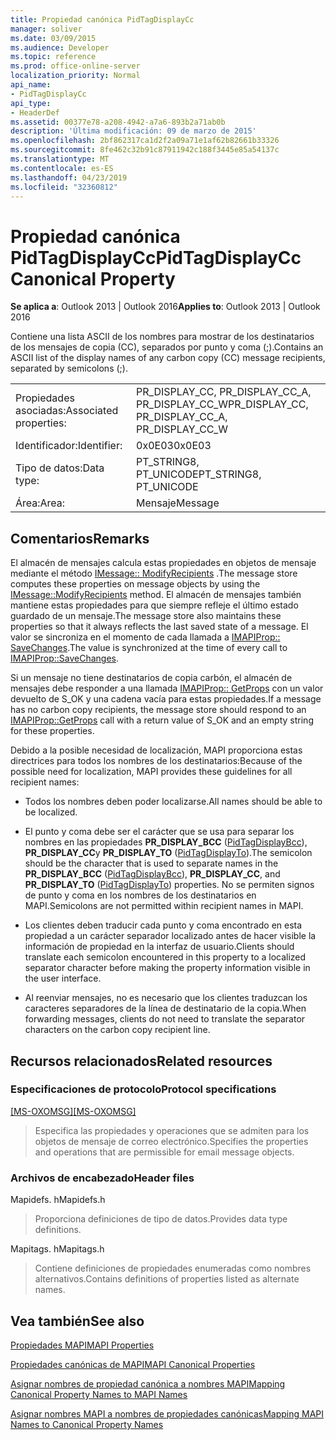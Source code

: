 ```yaml
---
title: Propiedad canónica PidTagDisplayCc
manager: soliver
ms.date: 03/09/2015
ms.audience: Developer
ms.topic: reference
ms.prod: office-online-server
localization_priority: Normal
api_name:
- PidTagDisplayCc
api_type:
- HeaderDef
ms.assetid: 00377e78-a208-4942-a7a6-893b2a71ab0b
description: 'Última modificación: 09 de marzo de 2015'
ms.openlocfilehash: 2bf862317ca1d2f2a09a71e1af62b82661b33326
ms.sourcegitcommit: 8fe462c32b91c87911942c188f3445e85a54137c
ms.translationtype: MT
ms.contentlocale: es-ES
ms.lasthandoff: 04/23/2019
ms.locfileid: "32360812"
---
```

# <a name="pidtagdisplaycc-canonical-property"></a><span data-ttu-id="f8594-103">Propiedad canónica PidTagDisplayCc</span><span class="sxs-lookup"><span data-stu-id="f8594-103">PidTagDisplayCc Canonical Property</span></span>

  
  
<span data-ttu-id="f8594-104">**Se aplica a**: Outlook 2013 | Outlook 2016</span><span class="sxs-lookup"><span data-stu-id="f8594-104">**Applies to**: Outlook 2013 | Outlook 2016</span></span> 
  
<span data-ttu-id="f8594-105">Contiene una lista ASCII de los nombres para mostrar de los destinatarios de los mensajes de copia (CC), separados por punto y coma (;).</span><span class="sxs-lookup"><span data-stu-id="f8594-105">Contains an ASCII list of the display names of any carbon copy (CC) message recipients, separated by semicolons (;).</span></span> 
  
|||
|:-----|:-----|
|<span data-ttu-id="f8594-106">Propiedades asociadas:</span><span class="sxs-lookup"><span data-stu-id="f8594-106">Associated properties:</span></span>  <br/> |<span data-ttu-id="f8594-107">PR_DISPLAY_CC, PR_DISPLAY_CC_A, PR_DISPLAY_CC_W</span><span class="sxs-lookup"><span data-stu-id="f8594-107">PR_DISPLAY_CC, PR_DISPLAY_CC_A, PR_DISPLAY_CC_W</span></span>  <br/> |
|<span data-ttu-id="f8594-108">Identificador:</span><span class="sxs-lookup"><span data-stu-id="f8594-108">Identifier:</span></span>  <br/> |<span data-ttu-id="f8594-109">0x0E03</span><span class="sxs-lookup"><span data-stu-id="f8594-109">0x0E03</span></span>  <br/> |
|<span data-ttu-id="f8594-110">Tipo de datos:</span><span class="sxs-lookup"><span data-stu-id="f8594-110">Data type:</span></span>  <br/> |<span data-ttu-id="f8594-111">PT_STRING8, PT_UNICODE</span><span class="sxs-lookup"><span data-stu-id="f8594-111">PT_STRING8, PT_UNICODE</span></span>  <br/> |
|<span data-ttu-id="f8594-112">Área:</span><span class="sxs-lookup"><span data-stu-id="f8594-112">Area:</span></span>  <br/> |<span data-ttu-id="f8594-113">Mensaje</span><span class="sxs-lookup"><span data-stu-id="f8594-113">Message</span></span>  <br/> |
   
## <a name="remarks"></a><span data-ttu-id="f8594-114">Comentarios</span><span class="sxs-lookup"><span data-stu-id="f8594-114">Remarks</span></span>

<span data-ttu-id="f8594-115">El almacén de mensajes calcula estas propiedades en objetos de mensaje mediante el método [IMessage:: ModifyRecipients](imessage-modifyrecipients.md) .</span><span class="sxs-lookup"><span data-stu-id="f8594-115">The message store computes these properties on message objects by using the [IMessage::ModifyRecipients](imessage-modifyrecipients.md) method.</span></span> <span data-ttu-id="f8594-116">El almacén de mensajes también mantiene estas propiedades para que siempre refleje el último estado guardado de un mensaje.</span><span class="sxs-lookup"><span data-stu-id="f8594-116">The message store also maintains these properties so that it always reflects the last saved state of a message.</span></span> <span data-ttu-id="f8594-117">El valor se sincroniza en el momento de cada llamada a [IMAPIProp:: SaveChanges](imapiprop-savechanges.md).</span><span class="sxs-lookup"><span data-stu-id="f8594-117">The value is synchronized at the time of every call to [IMAPIProp::SaveChanges](imapiprop-savechanges.md).</span></span> 
  
<span data-ttu-id="f8594-118">Si un mensaje no tiene destinatarios de copia carbón, el almacén de mensajes debe responder a una llamada [IMAPIProp:: GetProps](imapiprop-getprops.md) con un valor devuelto de S_OK y una cadena vacía para estas propiedades.</span><span class="sxs-lookup"><span data-stu-id="f8594-118">If a message has no carbon copy recipients, the message store should respond to an [IMAPIProp::GetProps](imapiprop-getprops.md) call with a return value of S_OK and an empty string for these properties.</span></span> 
  
<span data-ttu-id="f8594-119">Debido a la posible necesidad de localización, MAPI proporciona estas directrices para todos los nombres de los destinatarios:</span><span class="sxs-lookup"><span data-stu-id="f8594-119">Because of the possible need for localization, MAPI provides these guidelines for all recipient names:</span></span>
  
- <span data-ttu-id="f8594-120">Todos los nombres deben poder localizarse.</span><span class="sxs-lookup"><span data-stu-id="f8594-120">All names should be able to be localized.</span></span> 
    
- <span data-ttu-id="f8594-121">El punto y coma debe ser el carácter que se usa para separar los nombres en las propiedades **PR_DISPLAY_BCC** ([PidTagDisplayBcc](pidtagdisplaybcc-canonical-property.md)), **PR_DISPLAY_CC**y **PR_DISPLAY_TO** ([PidTagDisplayTo](pidtagdisplayto-canonical-property.md)).</span><span class="sxs-lookup"><span data-stu-id="f8594-121">The semicolon should be the character that is used to separate names in the **PR_DISPLAY_BCC** ([PidTagDisplayBcc](pidtagdisplaybcc-canonical-property.md)), **PR_DISPLAY_CC**, and **PR_DISPLAY_TO** ([PidTagDisplayTo](pidtagdisplayto-canonical-property.md)) properties.</span></span> <span data-ttu-id="f8594-122">No se permiten signos de punto y coma en los nombres de los destinatarios en MAPI.</span><span class="sxs-lookup"><span data-stu-id="f8594-122">Semicolons are not permitted within recipient names in MAPI.</span></span> 
    
- <span data-ttu-id="f8594-123">Los clientes deben traducir cada punto y coma encontrado en esta propiedad a un carácter separador localizado antes de hacer visible la información de propiedad en la interfaz de usuario.</span><span class="sxs-lookup"><span data-stu-id="f8594-123">Clients should translate each semicolon encountered in this property to a localized separator character before making the property information visible in the user interface.</span></span> 
    
- <span data-ttu-id="f8594-124">Al reenviar mensajes, no es necesario que los clientes traduzcan los caracteres separadores de la línea de destinatario de la copia.</span><span class="sxs-lookup"><span data-stu-id="f8594-124">When forwarding messages, clients do not need to translate the separator characters on the carbon copy recipient line.</span></span> 
    
## <a name="related-resources"></a><span data-ttu-id="f8594-125">Recursos relacionados</span><span class="sxs-lookup"><span data-stu-id="f8594-125">Related resources</span></span>

### <a name="protocol-specifications"></a><span data-ttu-id="f8594-126">Especificaciones de protocolo</span><span class="sxs-lookup"><span data-stu-id="f8594-126">Protocol specifications</span></span>

<span data-ttu-id="f8594-127">[[MS-OXOMSG]](https://msdn.microsoft.com/library/daa9120f-f325-4afb-a738-28f91049ab3c%28Office.15%29.aspx)</span><span class="sxs-lookup"><span data-stu-id="f8594-127">[[MS-OXOMSG]](https://msdn.microsoft.com/library/daa9120f-f325-4afb-a738-28f91049ab3c%28Office.15%29.aspx)</span></span>
  
> <span data-ttu-id="f8594-128">Especifica las propiedades y operaciones que se admiten para los objetos de mensaje de correo electrónico.</span><span class="sxs-lookup"><span data-stu-id="f8594-128">Specifies the properties and operations that are permissible for email message objects.</span></span>
    
### <a name="header-files"></a><span data-ttu-id="f8594-129">Archivos de encabezado</span><span class="sxs-lookup"><span data-stu-id="f8594-129">Header files</span></span>

<span data-ttu-id="f8594-130">Mapidefs. h</span><span class="sxs-lookup"><span data-stu-id="f8594-130">Mapidefs.h</span></span>
  
> <span data-ttu-id="f8594-131">Proporciona definiciones de tipo de datos.</span><span class="sxs-lookup"><span data-stu-id="f8594-131">Provides data type definitions.</span></span>
    
<span data-ttu-id="f8594-132">Mapitags. h</span><span class="sxs-lookup"><span data-stu-id="f8594-132">Mapitags.h</span></span>
  
> <span data-ttu-id="f8594-133">Contiene definiciones de propiedades enumeradas como nombres alternativos.</span><span class="sxs-lookup"><span data-stu-id="f8594-133">Contains definitions of properties listed as alternate names.</span></span>
    
## <a name="see-also"></a><span data-ttu-id="f8594-134">Vea también</span><span class="sxs-lookup"><span data-stu-id="f8594-134">See also</span></span>



[<span data-ttu-id="f8594-135">Propiedades MAPI</span><span class="sxs-lookup"><span data-stu-id="f8594-135">MAPI Properties</span></span>](mapi-properties.md)
  
[<span data-ttu-id="f8594-136">Propiedades canónicas de MAPI</span><span class="sxs-lookup"><span data-stu-id="f8594-136">MAPI Canonical Properties</span></span>](mapi-canonical-properties.md)
  
[<span data-ttu-id="f8594-137">Asignar nombres de propiedad canónica a nombres MAPI</span><span class="sxs-lookup"><span data-stu-id="f8594-137">Mapping Canonical Property Names to MAPI Names</span></span>](mapping-canonical-property-names-to-mapi-names.md)
  
[<span data-ttu-id="f8594-138">Asignar nombres MAPI a nombres de propiedades canónicas</span><span class="sxs-lookup"><span data-stu-id="f8594-138">Mapping MAPI Names to Canonical Property Names</span></span>](mapping-mapi-names-to-canonical-property-names.md)

